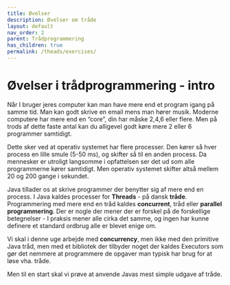 ```yaml
---
title: Øvelser
description: Øvelser om tråde
layout: default
nav_order: 2
parent: Trådprogrammering
has_children: true
permalink: /theads/exercises/
---
```


# Øvelser i trådprogrammering - intro

Når I bruger jeres computer kan man have mere end et program igang på samme tid. Man kan godt skrive en email mens man hører musik. Moderne computere har mere end en “core”, din har måske 2,4,6 eller flere. Men på trods af dette faste antal kan du alligevel godt køre mere 2 eller 6 programmer samtidigt.

Dette sker ved at operativ systemet har flere processer. Den kører så hver process en lille smule (5-50 ms), og skifter så til en anden process. Da mennesker er utroligt langsomme i opfattelsen ser det ud som alle programmerne kører samtidigt. Men operativ systemet skifter altså mellem 20 og 200 gange i sekundet.

Java tillader os at skrive programmer der benytter sig af mere end en process. I Java kaldes processer for **Threads** - på dansk **tråde**. Programmering med mere end en tråd kaldes **concurrent**, tråd eller **parallel programmering**. Der er nogle der mener der er forskel på de forskellige betegnelser - I praksis mener alle cirka det samme, og ingen har kunne definere et standard ordbrug alle er blevet enige om.

Vi skal i denne uge arbejde med **concurrency**, men ikke med den primitive Java tråd, men med et bibliotek der tilbyder noget der kaldes Executors som gør det nemmere at programmere de opgaver man typisk har brug for at løse vha. tråde.

Men til en start skal vi prøve at anvende Javas mest simple udgave af tråde.
